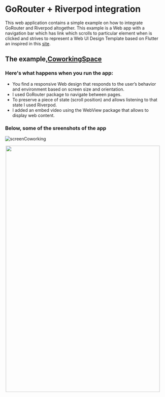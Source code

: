 # GoRouter + Riverpod integration
This web application contains a simple example on how to integrate GoRouter and Riverpod altogether. This example is a Web app with a navigation bar which has link which scrolls to particular element when is clicked and strives to represent a Web UI Design Template based on Flutter an inspired in this [site](https://workvillenyc.com/coworking-space-meeting-rooms/?gad=1&gclid=CjwKCAjwsKqoBhBPEiwALrrqiKVOgtr-jDFszw7aWSQSUxV9zeOnDrfH7C14mny-nyvx4quN8MxTmBoCyZkQAvD_BwE).

## The example,[CoworkingSpace](resilient-kelpie-550e38)
### Here's what happens when you run the app: 
- You find a responsive Web design that responds to the user’s behavior and environment based on screen size and orientation.
- I used GoRouter package to navigate between pages.
- To preserve a piece of state (scroll position) and allows listening to that state I used Riverpod.
- I added an embed video using the WebView package that allows to display web content.

### Below, some of the sreenshots of the app
![screenCoworking](https://github.com/fersilva362/WebConRiverpod/assets/78646102/74b3abaf-bc5c-40e0-83e6-52d9c8828941)
<p align="center">
  <img width="500" height="800" src="https://github.com/fersilva362/WebConRiverpod/assets/78646102/4b9c46d1-3b70-43cb-89cd-ab2b07de0a10">
</p>

